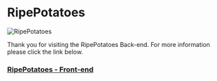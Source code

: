 # RipePotatoes
![RipePotatoes]( https://res.cloudinary.com/di6tvzeal/image/upload/v1686521951/project4_psu2ct.png "ripepotatoes-screenshot")

Thank you for visiting the RipePotatoes Back-end.
For more information please click the link below.

### [RipePotatoes - Front-end](https://github.com/jbot010/ripepotato-front-end.git "GitHub link")